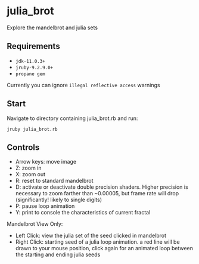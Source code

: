 # julia_brot

Explore the mandelbrot and julia sets

## Requirements

- `jdk-11.0.3+`
- `jruby-9.2.9.0+`
- `propane gem`

Currently you can ignore `illegal reflective access` warnings

## Start

Navigate to directory containing julia_brot.rb and run:

`jruby julia_brot.rb`

## Controls

- Arrow keys: move image
- Z: zoom in
- X: zoom out
- R: reset to standard mandelbrot
- D: activate or deactivate double precision shaders. Higher precision is necessary to zoom farther than ~0.00005, but frame rate will drop (significantly! likely to single digits)
- P: pause loop animation
- Y: print to console the characteristics of current fractal

Mandelbrot View Only:
- Left Click: view the julia set of the seed clicked in mandelbrot
- Right Click: starting seed of a julia loop animation. a red line will be drawn to your mouse position, click again for an animated loop between the starting and ending julia seeds
